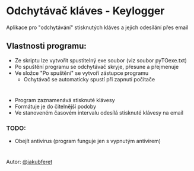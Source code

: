 # Odchytávač kláves - Keylogger

Aplikace pro "odchytávání" stisknutých kláves a jejich odesílání přes email

## Vlastnosti programu:

- Ze skriptu lze vytvořit spustitelný exe soubor (viz soubor pyTOexe.txt)
- Po spuštění programu se odchytávač skryje, přesune a přejmenuje
- Ve složce "Po spuštění" se vytvoří zástupce programu
  - Ochytávač se automaticky spustí při zapnutí počítače
 #
- Program zaznamenává stisknuté klávesy
- Formátuje je do čitelnější podoby
- Ve stanoveném časovém intervalu odesílá stisknuté klávesy na email

### TODO:

- Obejít antivirus (program funguje jen s vypnutým antivirem)

#
Autor: [@jakubferet](https://github.com/jakubferet)
